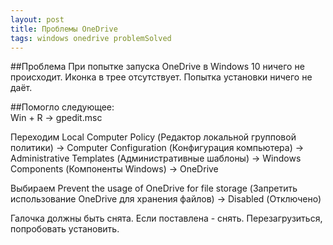 ```yaml
---
layout: post
title: Проблемы OneDrive
tags: windows onedrive problemSolved
---
```


##Проблема
При попытке запуска OneDrive в Windows 10 ничего не происходит. Иконка в трее отсутствует. Попытка установки ничего не даёт. 

##Помогло следующее:  
Win + R -> gpedit.msc 

Переходим
Local Computer Policy (Редактор локальной групповой политики) -> Computer Configuration (Конфигурация компьютера) -> Administrative Templates (Административные шаблоны) -> Windows Components (Компоненты Windows) -> OneDrive 

Выбираем
Prevent the usage of OneDrive for file storage (Запретить использование OneDrive для хранения файлов) -> Disabled (Отключено) 

Галочка должны быть снята. Если поставлена - снять. Перезагрузиться, попробовать установить.